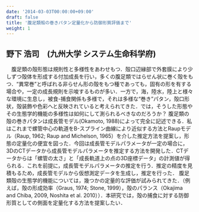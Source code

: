 ```yaml
---
date: '2014-03-03T00:00:00+09:00'
draft: false
title: '腹足類殻の巻きパタン定量化から防御形質評価まで'
weight: 1
---
```


## 野下 浩司　(九州大学 システム生命科学府)
　腹足類の殻形態は規則性と多様性をあわせもつ．殻口辺縁部で外套膜により少しずつ殻体を形成する付加成長を行い，多くの腹足類ではらせん状に巻く殻をもつ．“異常巻”と呼ばれる非らせん形の殻をもつ種であっても，固有の形を有する場合や，一定の成長規則を示唆するものが多い．一方で，海，陸水，陸上と様々な環境に生息し，被食-捕食関係も多様で，それは多様な“巻き”パタン，殻口形状，殻装飾や色彩へと反映されていると考えられてきた．では，そうした形態やその生態学的機能の多様性は如何にして測られるべきなのだろうか？ 腹足類の殻の巻きパタンは成長管モデル(Okamoto, 1988)によって完全に記述できる．私はこれまで螺管中心の軌道をB-スプライン曲線により近似する方法とRaupモデル（Raup, 1962; Raup and Michelson, 1965）を介した推定方法を提案し，形態の定量化の便宜を図った．今回は成長管モデルパラメータが一定の場合に，3DのCTデータから成長管モデルパラメータを推定する方法を開発した．CTデータからは「螺管の太さ」と「成長軌道上の点の3D座標データ」の計測値が得られる．これを前提に，成長管モデルパラメータの推定を行う．推定の精度を見積もるため，成長管モデルから仮想測定データを生成し，推定を行った． 腹足類殻の生態学的機能については，幾つかの定量的な評価が試みられてきた．（例えば，殻の形成効率（Graus, 1974; Stone, 1999），殻のパランス（Okajima and Chiba, 2009, Noshita et al. 2010））．本研究では，殻の捕食に対する防御形質としての側面を定量化する方法を提案したい．